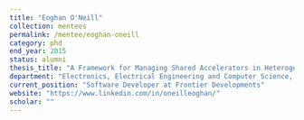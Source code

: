 ```yaml
---
title: "Eoghan O'Neill"
collection: mentees
permalink: /mentee/eoghan-oneill
category: phd
end_year: 2015
status: alumni
thesis_title: "A Framework for Managing Shared Accelerators in Heterogeneous Environments"
department: "Electronics, Electrical Engineering and Computer Science, Queen's University of Belfast (co-advised with Peter Kilpatrick)"
current_position: "Software Developer at Frontier Developments"
website: "https://www.linkedin.com/in/oneilleoghan/"
scholar: ""
---
```

